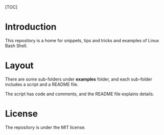 [TOC]

# Introduction

This repository is a home for snippets, tips and tricks and examples of Linux Bash Shell.



# Layout

There are some sub-folders under **examples** folder, and each sub-folder includes a script and a README file.

The script has code and comments, and the README file explains details.



# License

The repository is under the MIT license.

